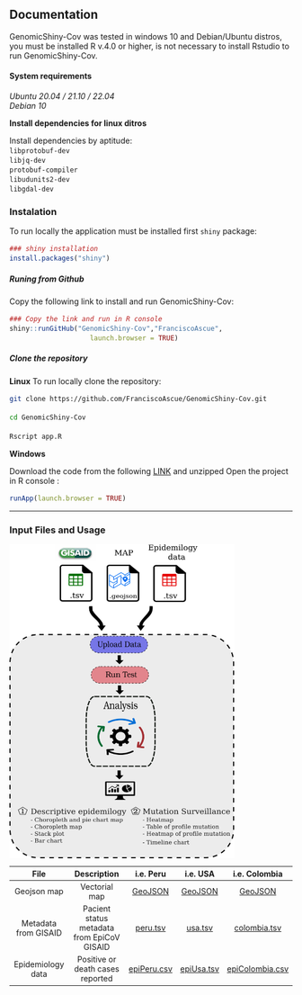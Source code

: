 ## Documentation

GenomicShiny-Cov was tested in windows 10 and Debian/Ubuntu distros, you must be installed R v.4.0 or higher, is not necessary to install Rstudio to run GenomicShiny-Cov. 

#### System requirements 

*Ubuntu 20.04 / 21.10 / 22.04*  
*Debian 10*  

**Install dependencies for linux ditros**

Install dependencies by aptitude:  
`libprotobuf-dev`  
`libjq-dev`  
`protobuf-compiler`  
`libudunits2-dev`  
`libgdal-dev`  


### Instalation 

To run locally the application must be installed first `shiny` package:
```r 
### shiny installation 
install.packages("shiny")
```

##### Runing from Github
Copy the following link to install and run GenomicShiny-Cov:

```r 
### Copy the link and run in R console  
shiny::runGitHub("GenomicShiny-Cov","FranciscoAscue", 
                    launch.browser = TRUE)
```

##### Clone the repository 

**Linux**
To run locally clone the repository:

```bash
git clone https://github.com/FranciscoAscue/GenomicShiny-Cov.git

cd GenomicShiny-Cov

Rscript app.R
```

**Windows** 

Download the code from the following [LINK](https://github.com/FranciscoAscue/GenomicShiny-Cov/archive/refs/heads/master.zip) and unzipped Open the project in R console : 

```r
runApp(launch.browser = TRUE) 
```
________________________________________________________________________________________________________
### Input Files and Usage

<img align="center" width="400" src="img/wf.png">

| File  |  Description  |  i.e. Peru | i.e. USA | i.e. Colombia |
|:----------:|:-------------:|:-----------:|:-----------:|:-----------:|
|Geojson map | Vectorial map | [GeoJSON](https://github.com/FranciscoAscue/GenomicShiny-examples/blob/master/peru_departamental.geojson) | [GeoJSON](https://github.com/FranciscoAscue/GenomicShiny-examples/blob/master/usa_states.geojson) | [GeoJSON](https://github.com/FranciscoAscue/GenomicShiny-examples/blob/master/colombia_dep.geojson) |
|Metadata from GISAID | Pacient status metadata from EpiCoV GISAID |  [peru.tsv](https://github.com/FranciscoAscue/GenomicShiny-examples/blob/master/peru.tsv)| [usa.tsv](https://github.com/FranciscoAscue/geojson-examples/blob/master/peru_departamental.geojson) | [colombia.tsv](https://github.com/FranciscoAscue/GenomicShiny-examples/blob/master/colombia.tsv) |
|Epidemiology data| Positive or death cases reported | [epiPeru.csv](https://github.com/FranciscoAscue/GenomicShiny-examples/blob/master/epiPeru.csv) | [epiUsa.tsv](https://raw.githubusercontent.com/nytimes/covid-19-data/master/us-states.csv) | [epiColombia.csv](https://www.datos.gov.co/) |
